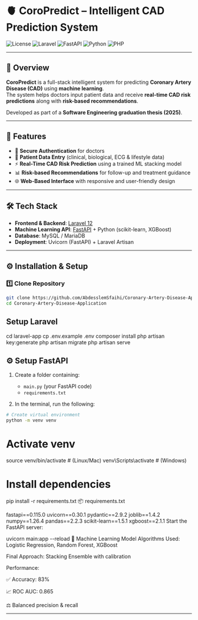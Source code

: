 # 🫀 CoroPredict – Intelligent CAD Prediction System

![License](https://img.shields.io/badge/License-MIT-blue.svg)
![Laravel](https://img.shields.io/badge/Laravel-12-red?logo=laravel)
![FastAPI](https://img.shields.io/badge/FastAPI-0.115-green?logo=fastapi)
![Python](https://img.shields.io/badge/Python-3.10-yellow?logo=python)
![PHP](https://img.shields.io/badge/PHP-8.2-purple?logo=php)

---

## 📌 Overview
**CoroPredict** is a full-stack intelligent system for predicting **Coronary Artery Disease (CAD)** using **machine learning**.  
The system helps doctors input patient data and receive **real-time CAD risk predictions** along with **risk-based recommendations**.

Developed as part of a **Software Engineering graduation thesis (2025)**.

---

## 🚀 Features
- 🔐 **Secure Authentication** for doctors  
- 📝 **Patient Data Entry** (clinical, biological, ECG & lifestyle data)  
- ⚡ **Real-Time CAD Risk Prediction** using a trained ML stacking model  
- 📊 **Risk-based Recommendations** for follow-up and treatment guidance  
- 🌐 **Web-Based Interface** with responsive and user-friendly design  

---

## 🛠️ Tech Stack
- **Frontend & Backend**: [Laravel 12](https://laravel.com/)  
- **Machine Learning API**: [FastAPI](https://fastapi.tiangolo.com/) + Python (scikit-learn, XGBoost)  
- **Database**: MySQL / MariaDB  
- **Deployment**: Uvicorn (FastAPI) + Laravel Artisan  

---


## ⚙️ Installation & Setup

### 1️⃣ Clone Repository
```bash
git clone https://github.com/AbdesslemSfaihi/Coronary-Artery-Disease-Application.git
cd Coronary-Artery-Disease-Application
```

## Setup Laravel

cd laravel-app
cp .env.example .env
composer install
php artisan key:generate
php artisan migrate
php artisan serve

## ⚙️ Setup FastAPI

1. Create a folder containing:
   - `main.py` (your FastAPI code)
   - `requirements.txt`

2. In the terminal, run the following:

```bash
# Create virtual environment
python -m venv venv
```
# Activate venv
source venv/bin/activate   # (Linux/Mac)
venv\Scripts\activate      # (Windows)

# Install dependencies
pip install -r requirements.txt
📦 requirements.txt

fastapi==0.115.0
uvicorn==0.30.1
pydantic==2.9.2
joblib==1.4.2
numpy==1.26.4
pandas==2.2.3
scikit-learn==1.5.1
xgboost==2.1.1
Start the FastAPI server:

uvicorn main:app --reload
🧠 Machine Learning Model
Algorithms Used: Logistic Regression, Random Forest, XGBoost

Final Approach: Stacking Ensemble with calibration

Performance:

✅ Accuracy: 83%

📈 ROC AUC: 0.865

⚖️ Balanced precision & recall

---
